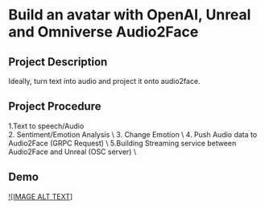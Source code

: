 # Build an avatar with OpenAI, Unreal and Omniverse Audio2Face
## Project Description
Ideally, turn text into audio and project it onto audio2face.
## Project Procedure 
1.Text to speech/Audio \
2. Sentiment/Emotion Analysis \ 
3. Change Emotion  \ 
4. Push Audio data to Audio2Face (GRPC Request) \ 
5.Building Streaming service between Audio2Face and Unreal (OSC server) \ 


## Demo
[![IMAGE ALT TEXT]](https://user-images.githubusercontent.com/79441444/234890837-7fd4f2a2-ab41-47e4-9fea-713c3bd09aea.mp4
 "Demo")
